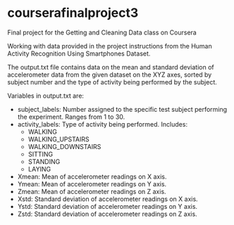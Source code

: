 # courserafinalproject3
Final project for the Getting and Cleaning Data class on Coursera

Working with data provided in the project instructions from the Human Activity Recognition Using Smartphones Dataset.

The output.txt file contains data on the mean and standard deviation of accelerometer data from the given dataset on the XYZ axes, sorted by subject number and the type of activity being performed by the subject.

Variables in output.txt are:
  - subject_labels: Number assigned to the specific test subject performing the experiment. Ranges from 1 to 30.
  - activity_labels: Type of activity being performed. Includes:
    - WALKING
    - WALKING_UPSTAIRS
    - WALKING_DOWNSTAIRS
    - SITTING
    - STANDING
    - LAYING
  - Xmean: Mean of accelerometer readings on X axis.
  - Ymean: Mean of accelerometer readings on Y axis.
  - Zmean: Mean of accelerometer readings on Z axis.
  - Xstd: Standard deviation of accelerometer readings on X axis.
  - Ystd: Standard deviation of accelerometer readings on Y axis.
  - Zstd: Standard deviation of accelerometer readings on Z axis.
